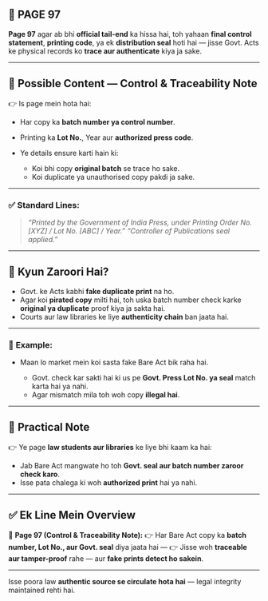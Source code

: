 
## 📄 **PAGE 97**

**Page 97** agar ab bhi **official tail-end** ka hissa hai, toh yahaan **final control statement**, **printing code**, ya ek **distribution seal** hoti hai — jisse Govt. Acts ke physical records ko **trace aur authenticate** kiya ja sake.

---

## 🔹 **Possible Content — Control & Traceability Note**

👉 Is page mein hota hai:

* Har copy ka **batch number ya control number**.
* Printing ka **Lot No.**, Year aur **authorized press code**.
* Ye details ensure karti hain ki:

  * Koi bhi copy **original batch** se trace ho sake.
  * Koi duplicate ya unauthorised copy pakdi ja sake.

---

### ✅ **Standard Lines:**

> *“Printed by the Government of India Press, under Printing Order No. \[XYZ] / Lot No. \[ABC] / Year.”*
> *“Controller of Publications seal applied.”*

---

## 🔹 **Kyun Zaroori Hai?**

* Govt. ke Acts kabhi **fake duplicate print** na ho.
* Agar koi **pirated copy** milti hai, toh uska batch number check karke **original ya duplicate** proof kiya ja sakta hai.
* Courts aur law libraries ke liye **authenticity chain** ban jaata hai.

---

### 🧩 **Example:**

* Maan lo market mein koi sasta fake Bare Act bik raha hai.

  * Govt. check kar sakti hai ki us pe **Govt. Press Lot No. ya seal** match karta hai ya nahi.
  * Agar mismatch mila toh woh copy **illegal hai**.

---

## 🔹 **Practical Note**

👉 Ye page **law students aur libraries** ke liye bhi kaam ka hai:

* Jab Bare Act mangwate ho toh **Govt. seal aur batch number zaroor check karo**.
* Isse pata chalega ki woh **authorized print** hai ya nahi.

---

## ✅ **Ek Line Mein Overview**

📌 **Page 97 (Control & Traceability Note):**
👉 Har Bare Act copy ka **batch number, Lot No., aur Govt. seal** diya jaata hai —
👉 Jisse woh **traceable aur tamper-proof** rahe — aur **fake prints detect ho sakein**.

---

Isse poora law **authentic source se circulate hota hai** — legal integrity maintained rehti hai.
